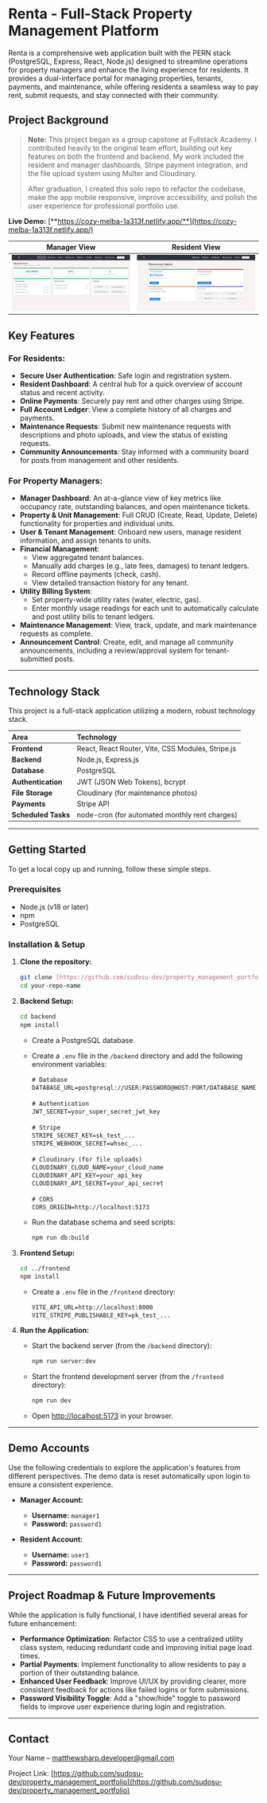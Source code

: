 # Renta - Full-Stack Property Management Platform

Renta is a comprehensive web application built with the PERN stack (PostgreSQL, Express, React, Node.js) designed to streamline operations for property managers and enhance the living experience for residents. It provides a dual-interface portal for managing properties, tenants, payments, and maintenance, while offering residents a seamless way to pay rent, submit requests, and stay connected with their community.

## Project Background

> **Note:** This project began as a group capstone at Fullstack Academy. I contributed heavily to the original team effort, building out key features on both the frontend and backend. My work included the resident and manager dashboards, Stripe payment integration, and the file upload system using Multer and Cloudinary.  
>  
> After graduation, I created this solo repo to refactor the codebase, make the app mobile responsive, improve accessibility, and polish the user experience for professional portfolio use.

**Live Demo:** [**https://cozy-melba-1a313f.netlify.app/**](https://cozy-melba-1a313f.netlify.app/)

<!-- prettier-ignore-start -->
| Manager View | Resident View |
| :---: | :---: |
| ![Manager Dashboard](https://raw.githubusercontent.com/sudosu-dev/property_management_portfolio/main/docs/images/manager-dashboard.png) | ![Resident Dashboard](https://raw.githubusercontent.com/sudosu-dev/property_management_portfolio/main/docs/images/resident-dashboard.png) |
<!-- prettier-ignore-end -->

## Key Features

### For Residents:

- **Secure User Authentication**: Safe login and registration system.
- **Resident Dashboard**: A central hub for a quick overview of account status and recent activity.
- **Online Payments**: Securely pay rent and other charges using Stripe.
- **Full Account Ledger**: View a complete history of all charges and payments.
- **Maintenance Requests**: Submit new maintenance requests with descriptions and photo uploads, and view the status of existing requests.
- **Community Announcements**: Stay informed with a community board for posts from management and other residents.

### For Property Managers:

- **Manager Dashboard**: An at-a-glance view of key metrics like occupancy rate, outstanding balances, and open maintenance tickets.
- **Property & Unit Management**: Full CRUD (Create, Read, Update, Delete) functionality for properties and individual units.
- **User & Tenant Management**: Onboard new users, manage resident information, and assign tenants to units.
- **Financial Management**:
  - View aggregated tenant balances.
  - Manually add charges (e.g., late fees, damages) to tenant ledgers.
  - Record offline payments (check, cash).
  - View detailed transaction history for any tenant.
- **Utility Billing System**:
  - Set property-wide utility rates (water, electric, gas).
  - Enter monthly usage readings for each unit to automatically calculate and post utility bills to tenant ledgers.
- **Maintenance Management**: View, track, update, and mark maintenance requests as complete.
- **Announcement Control**: Create, edit, and manage all community announcements, including a review/approval system for tenant-submitted posts.

---

## Technology Stack

This project is a full-stack application utilizing a modern, robust technology stack.

| Area                | Technology                                        |
| :------------------ | :------------------------------------------------ |
| **Frontend**        | React, React Router, Vite, CSS Modules, Stripe.js |
| **Backend**         | Node.js, Express.js                               |
| **Database**        | PostgreSQL                                        |
| **Authentication**  | JWT (JSON Web Tokens), bcrypt                     |
| **File Storage**    | Cloudinary (for maintenance photos)               |
| **Payments**        | Stripe API                                        |
| **Scheduled Tasks** | node-cron (for automated monthly rent charges)    |

---

## Getting Started

To get a local copy up and running, follow these simple steps.

### Prerequisites

- Node.js (v18 or later)
- npm
- PostgreSQL

### Installation & Setup

1.  **Clone the repository:**

    ```sh
    git clone [https://github.com/sudosu-dev/property_management_portfolio](https://github.com/sudosu-dev/property_management_portfolio)
    cd your-repo-name
    ```

2.  **Backend Setup:**

    ```sh
    cd backend
    npm install
    ```

    - Create a PostgreSQL database.
    - Create a `.env` file in the `/backend` directory and add the following environment variables:

      ```env
      # Database
      DATABASE_URL=postgresql://USER:PASSWORD@HOST:PORT/DATABASE_NAME

      # Authentication
      JWT_SECRET=your_super_secret_jwt_key

      # Stripe
      STRIPE_SECRET_KEY=sk_test_...
      STRIPE_WEBHOOK_SECRET=whsec_...

      # Cloudinary (for file uploads)
      CLOUDINARY_CLOUD_NAME=your_cloud_name
      CLOUDINARY_API_KEY=your_api_key
      CLOUDINARY_API_SECRET=your_api_secret

      # CORS
      CORS_ORIGIN=http://localhost:5173
      ```

    - Run the database schema and seed scripts:
      ```sh
      npm run db:build
      ```

3.  **Frontend Setup:**

    ```sh
    cd ../frontend
    npm install
    ```

    - Create a `.env` file in the `/frontend` directory:
      ```env
      VITE_API_URL=http://localhost:8000
      VITE_STRIPE_PUBLISHABLE_KEY=pk_test_...
      ```

4.  **Run the Application:**
    - Start the backend server (from the `/backend` directory):
      ```sh
      npm run server:dev
      ```
    - Start the frontend development server (from the `/frontend` directory):
      ```sh
      npm run dev
      ```
    - Open [http://localhost:5173](http://localhost:5173) in your browser.

---

## Demo Accounts

Use the following credentials to explore the application's features from different perspectives. The demo data is reset automatically upon login to ensure a consistent experience.

- **Manager Account:**

  - **Username:** `manager1`
  - **Password:** `password1`

- **Resident Account:**
  - **Username:** `user1`
  - **Password:** `password1`

---

## Project Roadmap & Future Improvements

While the application is fully functional, I have identified several areas for future enhancement:

- **Performance Optimization**: Refactor CSS to use a centralized utility class system, reducing redundant code and improving initial page load times.
- **Partial Payments**: Implement functionality to allow residents to pay a portion of their outstanding balance.
- **Enhanced User Feedback**: Improve UI/UX by providing clearer, more consistent feedback for actions like failed logins or form submissions.
- **Password Visibility Toggle**: Add a "show/hide" toggle to password fields to improve user experience during login and registration.

---

## Contact

Your Name – [matthewsharp.developer@gmail.com](mailto:matthewsharp.developer@gmail.com)

Project Link: [https://github.com/sudosu-dev/property_management_portfolio](https://github.com/sudosu-dev/property_management_portfolio)
